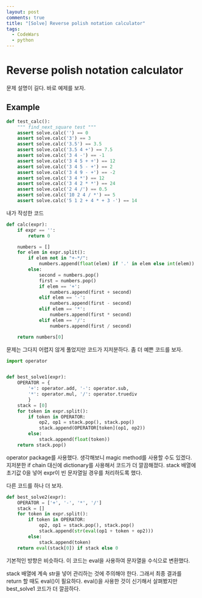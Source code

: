 ```yaml
---
layout: post
comments: true
title: "[Solve] Reverse polish notation calculator"
tags:
  - CodeWars
  - python
---
```


# Reverse polish notation calculator

문제 설명이 길다. 바로 예제를 보자.

## Example

```py
def test_calc():
    """ find_next_square test """
    assert solve.calc('') == 0
    assert solve.calc('3') == 3
    assert solve.calc('3.5') == 3.5
    assert solve.calc('3.5 4 +') == 7.5
    assert solve.calc('3 4 -') == -1
    assert solve.calc('3 4 5 + +') == 12
    assert solve.calc('3 4 5 - +') == 2
    assert solve.calc('3 4 9 - +') == -2
    assert solve.calc('3 4 *') == 12
    assert solve.calc('3 4 2 * *') == 24
    assert solve.calc('2 4 /') == 0.5
    assert solve.calc('10 2 4 / *') == 5
    assert solve.calc('5 1 2 + 4 * + 3 -') == 14

```

내가 작성한 코드

```py
def calc(expr):
    if expr == '':
        return 0

    numbers = []
    for elem in expr.split():
        if elem not in "+-*/":
            numbers.append(float(elem) if '.' in elem else int(elem))
        else:
            second = numbers.pop()
            first = numbers.pop()
            if elem == '+':
                numbers.append(first + second)
            elif elem == '-':
                numbers.append(first - second)
            elif elem == '*':
                numbers.append(first * second)
            elif elem == '/':
                numbers.append(first / second)

    return numbers[0]
```

문제는 그다지 어렵지 않게 풀었지만 코드가 지저분하다.
좀 더 예쁜 코드를 보자.

```py
import operator


def best_solve1(expr):
    OPERATOR = {
        '+': operator.add, '-': operator.sub,
        '*': operator.mul, '/': operator.truediv
        }
    stack = [0]
    for token in expr.split():
        if token in OPERATOR:
            op2, op1 = stack.pop(), stack.pop()
            stack.append(OPERATOR[token](op1, op2))
        else:
            stack.append(float(token))
    return stack.pop()
```

operator package를 사용했다. 생각해보니 magic method를 사용할 수도 있겠다.
지저분한 if chain 대신에 dictionary를 사용해서 코드가 더 깔끔해졌다.
stack 배열에 초기값 0을 넣어 expr이 빈 문자열일 경우를 처리하도록 했다.

다른 코드를 하나 더 보자.

```py
def best_solve2(expr):
    OPERATOR = ['+', '-', '*', '/']
    stack = []
    for token in expr.split():
        if token in OPERATOR:
            op2, op1 = stack.pop(), stack.pop()
            stack.append(str(eval(op1 + token + op2)))
        else:
            stack.append(token)
    return eval(stack[0]) if stack else 0
```

기본적인 방향은 비슷하다. 이 코드는 eval을 사용하여 문자열을 수식으로 변환했다.

stack 배열에 계속 str을 넣어 관리하는 것에 주의해야 한다. 그래서 최종 결과를 return 할 때도 eval()이 필요하다. eval()을 사용한 것이 신기해서 살펴봤지만 best_solve1 코드가 더 깔끔하다.
